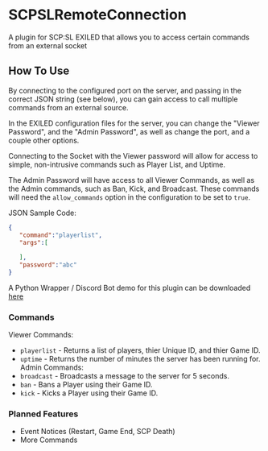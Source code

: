 # SCPSLRemoteConnection
A plugin for SCP:SL EXILED that allows you to access certain commands from an external socket


## How To Use
By connecting to the configured port on the server, and passing in the correct JSON string (see below), you can gain access to call multiple commands from an external source.

In the EXILED configuration files for the server, you can change the "Viewer Password", and the "Admin Password", as well as change the port, and a couple other options.

Connecting to the Socket with the Viewer password will allow for access to simple, non-intrusive commands such as Player List, and Uptime.

The Admin Password will have access to all Viewer Commands, as well as the Admin commands, such as Ban, Kick, and Broadcast. These commands will need the `allow_commands` option in the configuration to be set to `true`.

JSON Sample Code:
```json
{
   "command":"playerlist",
   "args":[
      
   ],
   "password":"abc"
}
```

A Python Wrapper / Discord Bot demo for this plugin can be downloaded [here](https://github.com/HelpMeGame/RemoteConnectionWrapper)

### Commands
Viewer Commands:
- `playerlist` - Returns a list of players, thier Unique ID, and thier Game ID.
- `uptime` - Returns the number of minutes the server has been running for.
Admin Commands:
- `broadcast` - Broadcasts a message to the server for 5 seconds.
- `ban` - Bans a Player using their Game ID.
- `kick` - Kicks a Player using their Game ID.

### Planned Features
- Event Notices (Restart, Game End, SCP Death)
- More Commands
